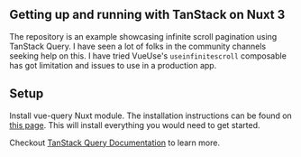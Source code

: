 ## Getting up and running with TanStack on Nuxt 3

The repository is an example showcasing infinite scroll pagination using TanStack Query. I have seen a lot of folks in the community channels seeking help on this. I have tried VueUse's `useinfinitescroll` composable has got limitation and issues to use in a production app.

## Setup

Install vue-query Nuxt module. The installation instructions can be found on [this page](https://nuxt.com/modules/vue-query). This will install everything you would need to get started.

Checkout [TanStack Query Documentation](https://tanstack.com/query/latest/docs/framework/vue/guides/infinite-queries) to learn more.
